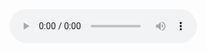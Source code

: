 <audio controls>
  <source src="https://bafybeiakkaqbm5m67ouwzdsl6yxqltxie3zvzbfhot7ur7772os66ixveq.ipfs.dweb.link/?filename=Sx+Matters+How+Male+Centric+Medicine+A.m4b" type="audio/mpeg">
</audio>
